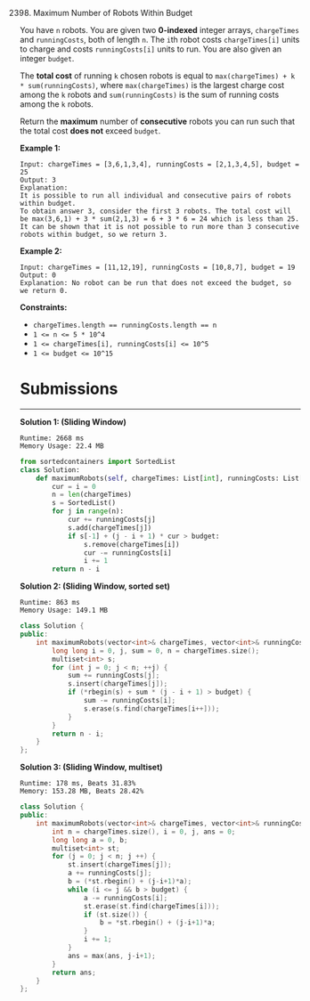 2398. Maximum Number of Robots Within Budget

You have `n` robots. You are given two **0-indexed** integer arrays, `chargeTimes` and `runningCosts`, both of length `n`. The `i`th robot costs `chargeTimes[i]` units to charge and costs `runningCosts[i]` units to run. You are also given an integer `budget`.

The **total cost** of running `k` chosen robots is equal to `max(chargeTimes) + k * sum(runningCosts)`, where `max(chargeTimes)` is the largest charge cost among the `k` robots and `sum(runningCosts)` is the sum of running costs among the `k` robots.

Return the **maximum** number of **consecutive** robots you can run such that the total cost **does not** exceed `budget`.

 

**Example 1:**
```
Input: chargeTimes = [3,6,1,3,4], runningCosts = [2,1,3,4,5], budget = 25
Output: 3
Explanation: 
It is possible to run all individual and consecutive pairs of robots within budget.
To obtain answer 3, consider the first 3 robots. The total cost will be max(3,6,1) + 3 * sum(2,1,3) = 6 + 3 * 6 = 24 which is less than 25.
It can be shown that it is not possible to run more than 3 consecutive robots within budget, so we return 3.
```

**Example 2:**
```
Input: chargeTimes = [11,12,19], runningCosts = [10,8,7], budget = 19
Output: 0
Explanation: No robot can be run that does not exceed the budget, so we return 0.
```

**Constraints:**

* `chargeTimes.length == runningCosts.length == n`
* `1 <= n <= 5 * 10^4`
* `1 <= chargeTimes[i], runningCosts[i] <= 10^5`
* `1 <= budget <= 10^15`

# Submissions
---
**Solution 1: (Sliding Window)**
```
Runtime: 2668 ms
Memory Usage: 22.4 MB
```
```python
from sortedcontainers import SortedList
class Solution:
    def maximumRobots(self, chargeTimes: List[int], runningCosts: List[int], budget: int) -> int:
        cur = i = 0
        n = len(chargeTimes)
        s = SortedList()
        for j in range(n):
            cur += runningCosts[j]
            s.add(chargeTimes[j])
            if s[-1] + (j - i + 1) * cur > budget:
                s.remove(chargeTimes[i])
                cur -= runningCosts[i]
                i += 1
        return n - i
```

**Solution 2: (Sliding Window, sorted set)**
```
Runtime: 863 ms
Memory Usage: 149.1 MB
```
```c++
class Solution {
public:
    int maximumRobots(vector<int>& chargeTimes, vector<int>& runningCosts, long long budget) {
        long long i = 0, j, sum = 0, n = chargeTimes.size();
        multiset<int> s;
        for (int j = 0; j < n; ++j) {
            sum += runningCosts[j];
            s.insert(chargeTimes[j]);
            if (*rbegin(s) + sum * (j - i + 1) > budget) {
                sum -= runningCosts[i];
                s.erase(s.find(chargeTimes[i++]));
            }
        }
        return n - i;
    }
};
```

**Solution 3: (Sliding Window, multiset)**
```
Runtime: 178 ms, Beats 31.83%
Memory: 153.28 MB, Beats 28.42%
```
```c++
class Solution {
public:
    int maximumRobots(vector<int>& chargeTimes, vector<int>& runningCosts, long long budget) {
        int n = chargeTimes.size(), i = 0, j, ans = 0;
        long long a = 0, b;
        multiset<int> st;
        for (j = 0; j < n; j ++) {
            st.insert(chargeTimes[j]);
            a += runningCosts[j];
            b = (*st.rbegin() + (j-i+1)*a);
            while (i <= j && b > budget) {
                a -= runningCosts[i];
                st.erase(st.find(chargeTimes[i]));
                if (st.size()) {
                    b = *st.rbegin() + (j-i+1)*a;
                }
                i += 1;
            }
            ans = max(ans, j-i+1);
        }
        return ans;
    }
};
```
